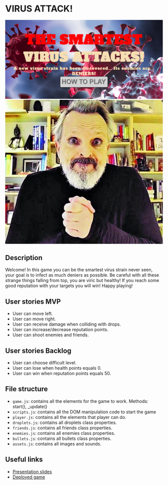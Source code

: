 # VIRUS ATTACK!


[<img src="./img/presentation.png">]()
[<img src="./img/BOSE.jpg">]()

## Description

Welcome! In this game you can be the smartest virus strain never seen, your goal is to infect as much deniers as possible. Be careful with all these strange things falling from top, you are viric but healthy! If you reach some good reputation with your targets you will win! Happy playing!

## User stories MVP

- User can move left.
- User can move right.
- User can receive damage when colliding with drops.
- User can increase/decrease reputation points.
- User can shoot enemies and friends.

## User stories Backlog

- User can choose difficult level.
- User can lose when health points equals 0.
- User can win when reputation points equals 50.

## File structure

- <code>game.js</code>: contains all the elements for the game to work. Methods: start(), \_update()
- <code>scripts.js</code>: contains all the DOM manipulation code to start the game
- <code>player.js</code>: contains all the elements that player can do. 
- <code>droplets.js</code>: contains all droplets class properties.
- <code>friends.js</code>: contains all friends class properties.
- <code>enemies.js</code>: contains all enemies class properties.
- <code>bullets.js</code>: contains all bullets class properties.
- <code>assets.js</code>: contains all images and sounds.

## Useful links

<!-- When you finish, add these links and commit -->

- [Presentation slides](https://slides.com/d/GWgVDjs/live)
- [Deployed game](https://cristianalarcon23.github.io/virus-attack/) 



